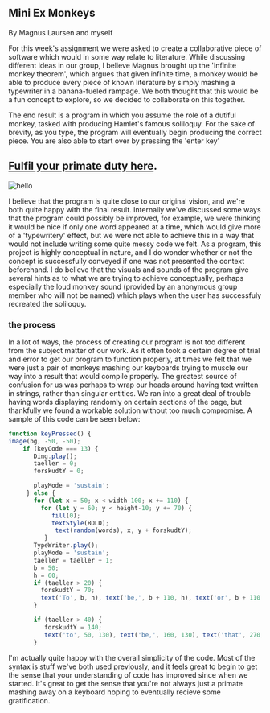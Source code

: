 ## Mini Ex Monkeys 
By Magnus Laursen and myself 

For this week's assignment we were asked to create a collaborative piece of software which would in some way relate to literature. 
While discussing different ideas in our group, I believe Magnus brought up the 'Infinite monkey theorem', which argues that given infinite time, a monkey would be able to produce every piece of known literature by simply mashing a typewriter in a banana-fueled rampage. We both thought that this would be a fun concept to explore, so we decided to collaborate on this together. 

The end result is a program in which you assume the role of a dutiful monkey, tasked with producing Hamlet's famous soliloquy. For the sake of brevity, as you type, the program will eventually begin producing the correct piece. You are also able to start over by pressing the 'enter key' 


## [Fulfil your primate duty here](https://cdn.rawgit.com/MartinfraDD/Aesthetic-Programming/cb0222ff/Mini%20Exercises/Mini%20Ex%207/Literature/index.html).

![hello](https://i.imgur.com/Xpu08Wb.png) 

I believe that the program is quite close to our original vision, and we're both quite happy with the final result. Internally we've discussed some ways that the program could possibly be improved, for example, we were thinking it would be nice if only one word appeared at a time, which would give more of a 'typewritery' effect, but we were not able to achieve this in a way that would not include writing some quite messy code we felt. As a program, this project is highly conceptual in nature, and I do wonder whether or not the concept is successfully conveyed if one was not presented the context beforehand. I do believe that the visuals and sounds of the program give several hints as to what we are trying to achieve conceptually, perhaps especially the loud monkey sound (provided by an anonymous group member who will not be named) which plays when the user has successfuly recreated the soliloquy. 


### the process

In a lot of ways, the process of creating our program is not too different from the subject matter of our work. As it often took a certain degree of trial and error to get our program to function properly, at times we felt that we were just a pair of monkeys mashing our keyboards trying to muscle our way into a result that would compile properly. The greatest source of confusion for us was perhaps to wrap our heads around having text written in strings, rather than singular entities. We ran into a great deal of trouble having words displaying randomly on certain sections of the page, but thankfully we found a workable solution without too much compromise. A sample of this code can be seen below: 

```javascript
function keyPressed() {
image(bg, -50, -50);
    if (keyCode === 13) {
       Ding.play();
       taeller = 0;
       forskudtY = 0;

       playMode = 'sustain';
     } else {
       for (let x = 50; x < width-100; x += 110) {
         for (let y = 60; y < height-10; y += 70) {
            fill(0);
            textStyle(BOLD);
             text(random(words), x, y + forskudtY);
          }
       TypeWriter.play();
       playMode = 'sustain';
       taeller = taeller + 1;
       b = 50;
       h = 60;
       if (taeller > 20) {
         forskudtY = 70;
         text('To', b, h), text('be,', b + 110, h), text('or', b + 110 * 2, h), text('not', b + 110 * 3, h);
       }

       if (taeller > 40) {
          forskudtY = 140;
          text('to', 50, 130), text('be,', 160, 130), text('that', 270, 130), text('is', 380, 130);
       }

```
I'm actually quite happy with the overall simplicity of the code. Most of the syntax is stuff we've both used previously, and it feels great to begin to get the sense that your understanding of code has improved since when we started. It's great to get the sense that you're not always just a primate mashing away on a keyboard hoping to eventually recieve some gratification. 

